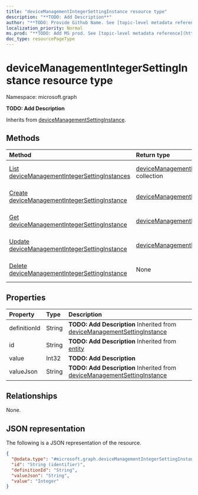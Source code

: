 ```yaml
---
title: "deviceManagementIntegerSettingInstance resource type"
description: "**TODO: Add Description**"
author: "**TODO: Provide Github Name. See [topic-level metadata reference](https://msgo.azurewebsites.net/add/document/guidelines/metadata.html#topic-level-metadata)**"
localization_priority: Normal
ms.prod: "**TODO: Add MS prod. See [topic-level metadata reference](https://msgo.azurewebsites.net/add/document/guidelines/metadata.html#topic-level-metadata)**"
doc_type: resourcePageType
---
```


# deviceManagementIntegerSettingInstance resource type

Namespace: microsoft.graph

**TODO: Add Description**


Inherits from [deviceManagementSettingInstance](../resources/devicemanagementsettinginstance.md).

## Methods
|Method|Return type|Description|
|:---|:---|:---|
|[List deviceManagementIntegerSettingInstances](../api/intune-devicemanagementintegersettinginstance-list.md)|[deviceManagementIntegerSettingInstance](../resources/intune-devicemanagementintegersettinginstance.md) collection|Get a list of the [deviceManagementIntegerSettingInstance](../resources/devicemanagementintegersettinginstance.md) objects and their properties.|
|[Create deviceManagementIntegerSettingInstance](../api/intune-devicemanagementintegersettinginstance-create.md)|[deviceManagementIntegerSettingInstance](../resources/intune-devicemanagementintegersettinginstance.md)|Create a new [deviceManagementIntegerSettingInstance](../resources/intune-devicemanagementintegersettinginstance.md) object.|
|[Get deviceManagementIntegerSettingInstance](../api/intune-devicemanagementintegersettinginstance-get.md)|[deviceManagementIntegerSettingInstance](../resources/intune-devicemanagementintegersettinginstance.md)|Read the properties and relationships of a [deviceManagementIntegerSettingInstance](../resources/intune-devicemanagementintegersettinginstance.md) object.|
|[Update deviceManagementIntegerSettingInstance](../api/intune-devicemanagementintegersettinginstance-update.md)|[deviceManagementIntegerSettingInstance](../resources/intune-devicemanagementintegersettinginstance.md)|Update the properties of a [deviceManagementIntegerSettingInstance](../resources/intune-devicemanagementintegersettinginstance.md) object.|
|[Delete deviceManagementIntegerSettingInstance](../api/intune-devicemanagementintegersettinginstance-delete.md)|None|Deletes a [deviceManagementIntegerSettingInstance](../resources/intune-devicemanagementintegersettinginstance.md) object.|

## Properties
|Property|Type|Description|
|:---|:---|:---|
|definitionId|String|**TODO: Add Description** Inherited from [deviceManagementSettingInstance](../resources/intune-devicemanagementsettinginstance.md)|
|id|String|**TODO: Add Description** Inherited from [entity](../resources/entity.md)|
|value|Int32|**TODO: Add Description**|
|valueJson|String|**TODO: Add Description** Inherited from [deviceManagementSettingInstance](../resources/intune-devicemanagementsettinginstance.md)|

## Relationships
None.

## JSON representation
The following is a JSON representation of the resource.
<!-- {
  "blockType": "resource",
  "keyProperty": "id",
  "@odata.type": "microsoft.graph.deviceManagementIntegerSettingInstance",
  "baseType": "microsoft.graph.deviceManagementSettingInstance",
  "openType": false
}
-->
``` json
{
  "@odata.type": "#microsoft.graph.deviceManagementIntegerSettingInstance",
  "id": "String (identifier)",
  "definitionId": "String",
  "valueJson": "String",
  "value": "Integer"
}
```

